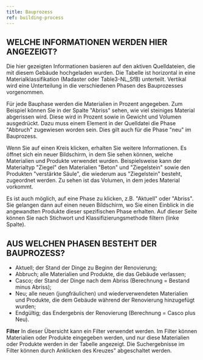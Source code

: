 ```yaml
---
title: Bauprozess
ref: building-process
---
```


## WELCHE INFORMATIONEN WERDEN HIER ANGEZEIGT?
Die hier gezeigten Informationen basieren auf den aktiven Quelldateien, die mit diesem Gebäude hochgeladen wurden. Die Tabelle ist horizontal in eine Materialklassifikation (Madaster oder Table3-NL_SfB) unterteilt. Vertikal wird eine Unterteilung in die verschiedenen Phasen des Bauprozesses vorgenommen.

Für jede Bauphase werden die Materialien in Prozent angegeben. Zum Beispiel können Sie in der Spalte "Abriss" sehen, wie viel steiniges Material abgerissen wird. Diese wird in Prozent sowie in Gewicht und Volumen ausgedrückt. Dazu muss einem Element in der Quelldatei die Phase "Abbruch" zugewiesen worden sein. Dies gilt auch für die Phase "neu" im Bauprozess.

Wenn Sie auf einen Kreis klicken, erhalten Sie weitere Informationen. Es öffnet sich ein neuer Bildschirm, in dem Sie sehen können, welche Materialien und Produkte verwendet wurden. Beispielsweise kann der Materialtyp "Ziegel" den Materialien "Beton" und "Ziegelstein" sowie den Produkten "verstärkte Säule", die wiederum aus "Ziegelstein" besteht, zugeordnet werden. Zu sehen ist das Volumen, in dem jedes Material vorkommt.

Es ist auch möglich, auf eine Phase zu klicken, z.B. "Aktuell" oder "Abriss". Sie gelangen dann auf einen neuen Bildschirm, wo Sie einen Einblick in die angewandten Produkte dieser spezifischen Phase erhalten. Auf dieser Seite können Sie nach Stichwort und Klassifizierungsmethode filtern (linke Spalte).

## AUS WELCHEN PHASEN BESTEHT DER BAUPROZESS?
- Aktuell; der Stand der Dinge zu Beginn der Renovierung;
- Abbruch; alle Materialien und Produkte, die das Gebäude verlassen;
- Casco; der Stand der Dinge nach dem Abriss (Berechnung = Bestand minus Abriss);
- Neu; alle neuen (jungfräulichen) und wiederverwendeten Materialien und Produkte, die dem Gebäude während der Renovierung hinzugefügt wurden;
- Endgültig; das Endergebnis der Renovierung (Berechnung = Casco plus Neu).

**Filter** In dieser Übersicht kann ein Filter verwendet werden. Im Filter können Materialien oder Produkte eingegeben werden, und nur diese Materialien oder Produkte werden in der Tabelle angezeigt. Die Suchergebnisse im Filter können durch Anklicken des Kreuzes" abgeschaltet werden.
